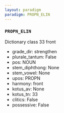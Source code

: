```yaml
---
layout: paradigm
paradigm: PROPN_ELIN
---
```

### ` PROPN_ELIN `

Dictionary class 33 front
* grade_dir: strengthen
* plurale_tantum: False
* pos: NOUN
* stem_diphthong: None
* stem_vowel: None
* upos: PROPN
* harmony: front
* kotus_av: None
* kotus_tn: 33
* clitics: False
* possessive: False
